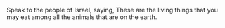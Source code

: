 Speak to the people of Israel, saying, These are the living things that you may eat among all the animals that are on the earth.
